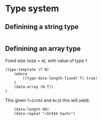 Type system
===========


Definining a string type
------------------------

```
```

Definining an array type
------------------------


Fixed size (size = `N`), with value of type `T`

```
(type-template (T N)
	(where
		((type-data-length-fixed? T) true)
	)
	(data-array (N T))
)
```

This given `T=Int64` and `N=10` this will yield:

```
	(data-length 80)
	(data-repeat "<Int64 hash>")
```

